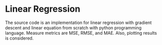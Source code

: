 # Linear Regression
The source code is an implementation for linear regression with gradient descent and linear equation from scratch with python programming language. Measure metrics are MSE, RMSE, and MAE. Also, plotting results is considered. 
